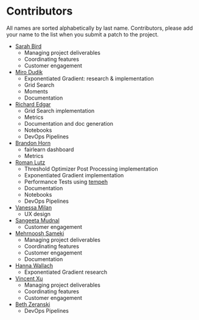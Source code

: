 # Contributors

All names are sorted alphabetically by last name. Contributors, please add your name to the list when you submit a patch to the project.

- [Sarah Bird](https://github.com/slbird)
  - Managing project deliverables
  - Coordinating features
  - Customer engagement
- [Miro Dudik](https://github.com/MiroDudik)
  - Exponentiated Gradient: research & implementation
  - Grid Search
  - Moments
  - Documentation
- [Richard Edgar](https://github.com/riedgar-ms)
  - Grid Search implementation
  - Metrics
  - Documentation and doc generation
  - Notebooks
  - DevOps Pipelines
- [Brandon Horn](https://github.com/rihorn2)
  - fairlearn dashboard
  - Metrics
- [Roman Lutz](https://github.com/romanlutz)
  - Threshold Optimizer Post Processing implementation
  - Exponentiated Gradient implementation
  - Performance Tests using [tempeh](https://github.com/microsoft/tempeh)
  - Documentation
  - Notebooks
  - DevOps Pipelines
- [Vanessa Milan](https://www.microsoft.com/en-us/research/people/vmilan/)
  - UX design
- [Sangeeta Mudnal](https://www.microsoft.com/en-us/research/people/smudnal/)
  - Customer engagement
- [Mehrnoosh Sameki](https://github.com/mesameki)
  - Managing project deliverables
  - Coordinating features
  - Customer engagement
  - Documentation
- [Hanna Wallach](https://www.microsoft.com/en-us/research/people/wallach/)
  - Exponentiated Gradient research
- [Vincent Xu](https://github.com/vingu)
  - Managing project deliverables
  - Coordinating features
  - Customer engagement
- [Beth Zeranski](https://github.com/bethz)
  - DevOps Pipelines
